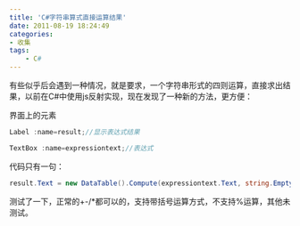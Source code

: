 ```yaml
---
title: 'C#字符串算式直接运算结果'
date: 2011-08-19 18:24:49
categories:
- 收集
tags:
    - C#
---
```


有些似乎后会遇到一种情况，就是要求，一个字符串形式的四则运算，直接求出结果，以前在C#中使用js反射实现，现在发现了一种新的方法，更方便：

界面上的元素
~~~csharp
Label :name=result;//显示表达式结果

TextBox :name=expressiontext;//表达式
~~~
代码只有一句：

~~~csharp
result.Text = new DataTable().Compute(expressiontext.Text, string.Empty).ToString();
~~~

测试了一下，正常的+-/*都可以的，支持带括号运算方式，不支持%运算，其他未测试。